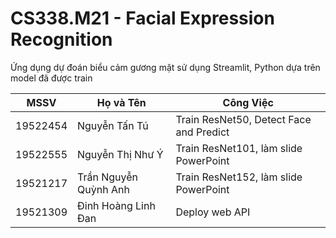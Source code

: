 # CS338.M21 - Facial Expression Recognition

Ứng dụng dự đoán biểu cảm gương mặt sử dụng Streamlit, Python dựa trên model đã được train

| MSSV       |  Họ và Tên       | Công Việc                               |
| -----------| -------------    |-----------------------------------------|
| 19522454   | Nguyễn Tấn Tú    | Train ResNet50, Detect Face and Predict |
| 19522555   | Nguyễn Thị Như Ý | Train ResNet101, làm slide PowerPoint   |
| 19521217   | Trần Nguyễn Quỳnh Anh | Train ResNet152, làm slide PowerPoint|
| 19521309   | Đinh Hoàng Linh Đan | Deploy web API |
